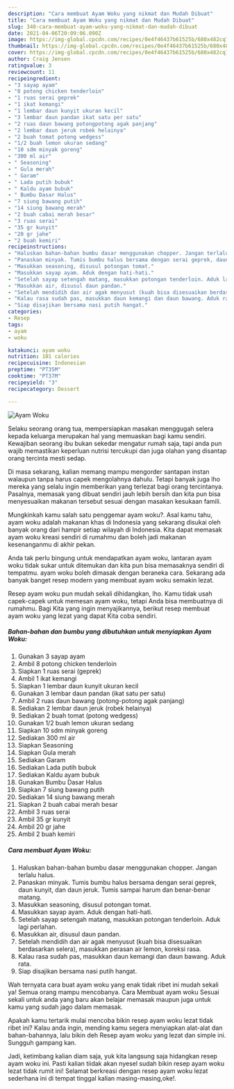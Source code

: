 ```yaml
---
description: "Cara membuat Ayam Woku yang nikmat dan Mudah Dibuat"
title: "Cara membuat Ayam Woku yang nikmat dan Mudah Dibuat"
slug: 340-cara-membuat-ayam-woku-yang-nikmat-dan-mudah-dibuat
date: 2021-04-06T20:09:06.090Z
image: https://img-global.cpcdn.com/recipes/0e4f46437b61525b/680x482cq70/ayam-woku-foto-resep-utama.jpg
thumbnail: https://img-global.cpcdn.com/recipes/0e4f46437b61525b/680x482cq70/ayam-woku-foto-resep-utama.jpg
cover: https://img-global.cpcdn.com/recipes/0e4f46437b61525b/680x482cq70/ayam-woku-foto-resep-utama.jpg
author: Craig Jensen
ratingvalue: 3
reviewcount: 11
recipeingredient:
- "3 sayap ayam"
- "8 potong chicken tenderloin"
- "1 ruas serai geprek"
- "1 ikat kemangi"
- "1 lembar daun kunyit ukuran kecil"
- "3 lembar daun pandan ikat satu per satu"
- "2 ruas daun bawang potongpotong agak panjang"
- "2 lembar daun jeruk robek helainya"
- "2 buah tomat potong wedgess"
- "1/2 buah lemon ukuran sedang"
- "10 sdm minyak goreng"
- "300 ml air"
- " Seasoning"
- " Gula merah"
- " Garam"
- " Lada putih bubuk"
- " Kaldu ayam bubuk"
- " Bumbu Dasar Halus"
- "7 siung bawang putih"
- "14 siung bawang merah"
- "2 buah cabai merah besar"
- "3 ruas serai"
- "35 gr kunyit"
- "20 gr jahe"
- "2 buah kemiri"
recipeinstructions:
- "Haluskan bahan-bahan bumbu dasar menggunakan chopper. Jangan terlalu halus."
- "Panaskan minyak. Tumis bumbu halus bersama dengan serai geprek, daun kunyit, dan daun jeruk. Tumis sampai harum dan benar-benar matang."
- "Masukkan seasoning, disusul potongan tomat."
- "Masukkan sayap ayam. Aduk dengan hati-hati."
- "Setelah sayap setengah matang, masukkan potongan tenderloin. Aduk lagi perlahan."
- "Masukkan air, disusul daun pandan."
- "Setelah mendidih dan air agak menyusut (kuah bisa disesuaikan berdasarkan selera), masukkan perasan air lemon, koreksi rasa."
- "Kalau rasa sudah pas, masukkan daun kemangi dan daun bawang. Aduk rata."
- "Siap disajikan bersama nasi putih hangat."
categories:
- Resep
tags:
- ayam
- woku

katakunci: ayam woku 
nutrition: 101 calories
recipecuisine: Indonesian
preptime: "PT35M"
cooktime: "PT37M"
recipeyield: "3"
recipecategory: Dessert

---
```



![Ayam Woku](https://img-global.cpcdn.com/recipes/0e4f46437b61525b/680x482cq70/ayam-woku-foto-resep-utama.jpg)

Selaku seorang orang tua, mempersiapkan masakan menggugah selera kepada keluarga merupakan hal yang memuaskan bagi kamu sendiri. Kewajiban seorang ibu bukan sekedar mengatur rumah saja, tapi anda pun wajib memastikan keperluan nutrisi tercukupi dan juga olahan yang disantap orang tercinta mesti sedap.

Di masa  sekarang, kalian memang mampu mengorder santapan instan walaupun tanpa harus capek mengolahnya dahulu. Tetapi banyak juga lho mereka yang selalu ingin memberikan yang terlezat bagi orang tercintanya. Pasalnya, memasak yang dibuat sendiri jauh lebih bersih dan kita pun bisa menyesuaikan makanan tersebut sesuai dengan masakan kesukaan famili. 



Mungkinkah kamu salah satu penggemar ayam woku?. Asal kamu tahu, ayam woku adalah makanan khas di Indonesia yang sekarang disukai oleh banyak orang dari hampir setiap wilayah di Indonesia. Kita dapat memasak ayam woku kreasi sendiri di rumahmu dan boleh jadi makanan kesenanganmu di akhir pekan.

Anda tak perlu bingung untuk mendapatkan ayam woku, lantaran ayam woku tidak sukar untuk ditemukan dan kita pun bisa memasaknya sendiri di tempatmu. ayam woku boleh dimasak dengan beraneka cara. Sekarang ada banyak banget resep modern yang membuat ayam woku semakin lezat.

Resep ayam woku pun mudah sekali dihidangkan, lho. Kamu tidak usah capek-capek untuk memesan ayam woku, tetapi Anda bisa membuatnya di rumahmu. Bagi Kita yang ingin menyajikannya, berikut resep membuat ayam woku yang lezat yang dapat Kita coba sendiri.

<!--inarticleads1-->

##### Bahan-bahan dan bumbu yang dibutuhkan untuk menyiapkan Ayam Woku:

1. Gunakan 3 sayap ayam
1. Ambil 8 potong chicken tenderloin
1. Siapkan 1 ruas serai (geprek)
1. Ambil 1 ikat kemangi
1. Siapkan 1 lembar daun kunyit ukuran kecil
1. Gunakan 3 lembar daun pandan (ikat satu per satu)
1. Ambil 2 ruas daun bawang (potong-potong agak panjang)
1. Sediakan 2 lembar daun jeruk (robek helainya)
1. Sediakan 2 buah tomat (potong wedgess)
1. Gunakan 1/2 buah lemon ukuran sedang
1. Siapkan 10 sdm minyak goreng
1. Sediakan 300 ml air
1. Siapkan  Seasoning
1. Siapkan  Gula merah
1. Sediakan  Garam
1. Sediakan  Lada putih bubuk
1. Sediakan  Kaldu ayam bubuk
1. Gunakan  Bumbu Dasar Halus
1. Siapkan 7 siung bawang putih
1. Sediakan 14 siung bawang merah
1. Siapkan 2 buah cabai merah besar
1. Ambil 3 ruas serai
1. Ambil 35 gr kunyit
1. Ambil 20 gr jahe
1. Ambil 2 buah kemiri




<!--inarticleads2-->

##### Cara membuat Ayam Woku:

1. Haluskan bahan-bahan bumbu dasar menggunakan chopper. Jangan terlalu halus.
1. Panaskan minyak. Tumis bumbu halus bersama dengan serai geprek, daun kunyit, dan daun jeruk. Tumis sampai harum dan benar-benar matang.
1. Masukkan seasoning, disusul potongan tomat.
1. Masukkan sayap ayam. Aduk dengan hati-hati.
1. Setelah sayap setengah matang, masukkan potongan tenderloin. Aduk lagi perlahan.
1. Masukkan air, disusul daun pandan.
1. Setelah mendidih dan air agak menyusut (kuah bisa disesuaikan berdasarkan selera), masukkan perasan air lemon, koreksi rasa.
1. Kalau rasa sudah pas, masukkan daun kemangi dan daun bawang. Aduk rata.
1. Siap disajikan bersama nasi putih hangat.




Wah ternyata cara buat ayam woku yang enak tidak ribet ini mudah sekali ya! Semua orang mampu mencobanya. Cara Membuat ayam woku Sesuai sekali untuk anda yang baru akan belajar memasak maupun juga untuk kamu yang sudah jago dalam memasak.

Apakah kamu tertarik mulai mencoba bikin resep ayam woku lezat tidak ribet ini? Kalau anda ingin, mending kamu segera menyiapkan alat-alat dan bahan-bahannya, lalu bikin deh Resep ayam woku yang lezat dan simple ini. Sungguh gampang kan. 

Jadi, ketimbang kalian diam saja, yuk kita langsung saja hidangkan resep ayam woku ini. Pasti kalian tiidak akan nyesel sudah bikin resep ayam woku lezat tidak rumit ini! Selamat berkreasi dengan resep ayam woku lezat sederhana ini di tempat tinggal kalian masing-masing,oke!.

